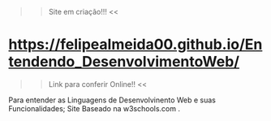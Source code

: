 >> Site em criação!!! <<

# https://felipealmeida00.github.io/Entendendo_DesenvolvimentoWeb/
>> Link para conferir Online!! <<

Para entender as Linguagens de Desenvolvinento Web e suas Funcionalidades;
Site Baseado na w3schools.com .
